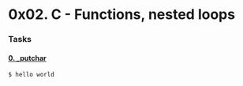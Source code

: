 # 0x02. C - Functions, nested loops

<text placeholder>

### Tasks

#### [0. _putchar](./0-holberton.c)

```
$ hello world
```